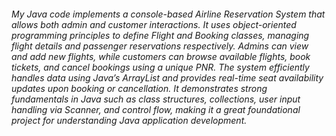 ###### My Java code implements a console-based Airline Reservation System that allows both admin and customer interactions. It uses object-oriented programming principles to define Flight and Booking classes, managing flight details and passenger reservations respectively. Admins can view and add new flights, while customers can browse available flights, book tickets, and cancel bookings using a unique PNR. The system efficiently handles data using Java’s ArrayList and provides real-time seat availability updates upon booking or cancellation. It demonstrates strong fundamentals in Java such as class structures, collections, user input handling via Scanner, and control flow, making it a great foundational project for understanding Java application development.

